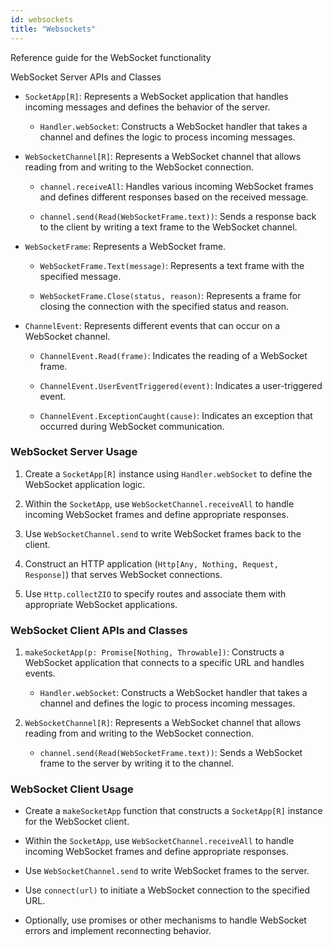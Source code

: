 ```yaml
---
id: websockets
title: "Websockets"
---
```


Reference guide for the WebSocket functionality

WebSocket Server APIs and Classes

- `SocketApp[R]`: Represents a WebSocket application that handles incoming messages and defines the behavior of the server.
  - `Handler.webSocket`: Constructs a WebSocket handler that takes a channel and defines the logic to process incoming messages.

- `WebSocketChannel[R]`: Represents a WebSocket channel that allows reading from and writing to the WebSocket connection.
    
    - `channel.receiveAll`: Handles various incoming WebSocket frames and defines different responses based on the received message.
        
    - `channel.send(Read(WebSocketFrame.text))`: Sends a response back to the client by writing a text frame to the WebSocket channel.

- `WebSocketFrame`: Represents a WebSocket frame.
  
  - `WebSocketFrame.Text(message)`: Represents a text frame with the specified message.
        
  - `WebSocketFrame.Close(status, reason)`: Represents a frame for closing the connection with the specified status and reason.

- `ChannelEvent`: Represents different events that can occur on a WebSocket channel.
    
    - `ChannelEvent.Read(frame)`: Indicates the reading of a WebSocket frame.
        
    - `ChannelEvent.UserEventTriggered(event)`: Indicates a user-triggered event.
        
    - `ChannelEvent.ExceptionCaught(cause)`: Indicates an exception that occurred during WebSocket communication.

### WebSocket Server Usage

1. Create a `SocketApp[R]` instance using `Handler.webSocket` to define the WebSocket application logic.

2. Within the `SocketApp`, use `WebSocketChannel.receiveAll` to handle incoming WebSocket frames and define appropriate responses.

3. Use `WebSocketChannel.send` to write WebSocket frames back to the client.

4. Construct an HTTP application (`Http[Any, Nothing, Request, Response]`) that serves WebSocket connections.

5. Use `Http.collectZIO` to specify routes and associate them with appropriate WebSocket applications.


### WebSocket Client APIs and Classes

1. `makeSocketApp(p: Promise[Nothing, Throwable])`: Constructs a WebSocket application that connects to a specific URL and handles events.
   - `Handler.webSocket`: Constructs a WebSocket handler that takes a channel and defines the logic to process incoming messages.

2. `WebSocketChannel[R]`: Represents a WebSocket channel that allows reading from and writing to the WebSocket connection.
    - `channel.send(Read(WebSocketFrame.text))`: Sends a WebSocket frame to the server by writing it to the channel.

### WebSocket Client Usage

- Create a `makeSocketApp` function that constructs a `SocketApp[R]` instance for the WebSocket client.

- Within the `SocketApp`, use `WebSocketChannel.receiveAll` to handle incoming WebSocket frames and define appropriate responses.

- Use `WebSocketChannel.send` to write WebSocket frames to the server.

- Use `connect(url)` to initiate a WebSocket connection to the specified URL.

- Optionally, use promises or other mechanisms to handle WebSocket errors and implement reconnecting behavior.